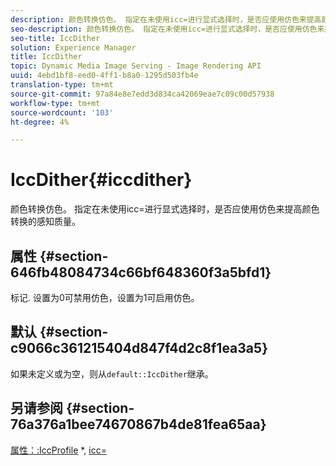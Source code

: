 ```yaml
---
description: 颜色转换仿色。 指定在未使用icc=进行显式选择时，是否应使用仿色来提高颜色转换的感知质量。
seo-description: 颜色转换仿色。 指定在未使用icc=进行显式选择时，是否应使用仿色来提高颜色转换的感知质量。
seo-title: IccDither
solution: Experience Manager
title: IccDither
topic: Dynamic Media Image Serving - Image Rendering API
uuid: 4ebd1bf8-eed0-4ff1-b8a0-1295d503fb4e
translation-type: tm+mt
source-git-commit: 97a84e8e7edd3d834ca42069eae7c09c00d57938
workflow-type: tm+mt
source-wordcount: '103'
ht-degree: 4%

---
```



# IccDither{#iccdither}

颜色转换仿色。 指定在未使用icc=进行显式选择时，是否应使用仿色来提高颜色转换的感知质量。

## 属性 {#section-646fb48084734c66bf648360f3a5bfd1}

标记. 设置为0可禁用仿色，设置为1可启用仿色。

## 默认 {#section-c9066c361215404d847f4d2c8f1ea3a5}

如果未定义或为空，则从`default::IccDither`继承。

## 另请参阅 {#section-76a376a1bee74670867b4de81fea65aa}

[属性：:IccProfile](../../../../../ir-api/material-cat/image-rendering-api-ref/c-ir-material-catalog/c-ir-attributes-reference/r-ir-iccprofilecmyk.md#reference-55aead2d924847ffbd1be4c46add7127) *,  [icc=](../../../../../ir-api/http-protocol/image-rendering-api-ref/c-ir-http-protocol-ref/c-ir-http-protocol-command-reference/r-ir-icc.md#reference-86a2fff3cef24982ad2063d977a16e06)
